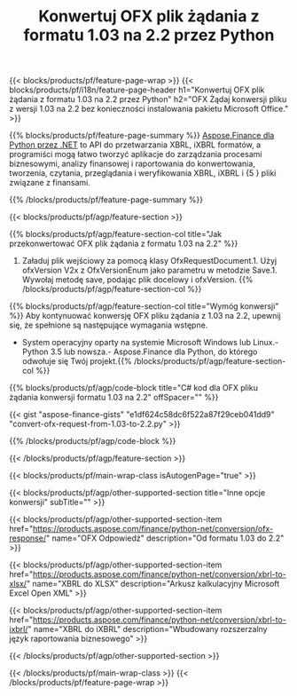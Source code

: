 ﻿---
title: Konwertuj OFX plik żądania z formatu 1.03 na 2.2 przez Python
description: Przykładowy kod dla OFX pliku żądania od 1,03 do 2,2 Python konwersji. Użyj API przykładowego kodu do zbiorczej OFX konwersji żądań w Python aplikacjach. 
url: /pl/python-net/conversion/ofx-request/
family: finance
platformtag: python
feature: conversion
informat: OFX Request 1.03
outformat: OFX Request 2.2
otherformats: OFX Response
---
{{< blocks/products/pf/feature-page-wrap >}}
{{< blocks/products/pf/i18n/feature-page-header h1="Konwertuj OFX plik żądania z formatu 1.03 na 2.2 przez Python" h2="OFX Żądaj konwersji pliku z wersji 1.03 na 2.2 bez konieczności instalowania pakietu Microsoft Office." >}}

{{% blocks/products/pf/feature-page-summary %}}
[Aspose.Finance dla Python przez .NET](https://products.aspose.com/finance/python-net/) to API do przetwarzania XBRL, iXBRL formatów, a programiści mogą łatwo tworzyć aplikacje do zarządzania procesami biznesowymi, analizy finansowej i raportowania do konwertowania, tworzenia, czytania, przeglądania i weryfikowania XBRL, iXBRL i {5 } pliki związane z finansami. 

{{% /blocks/products/pf/feature-page-summary %}}

{{< blocks/products/pf/agp/feature-section >}}

{{% blocks/products/pf/agp/feature-section-col title="Jak przekonwertować OFX plik żądania z formatu 1.03 na 2.2" %}}
1. Załaduj plik wejściowy za pomocą klasy OfxRequestDocument.1. Użyj ofxVersion V2x z OfxVersionEnum jako parametru w metodzie Save.1. Wywołaj metodę save, podając plik docelowy i ofxVersion.
{{% /blocks/products/pf/agp/feature-section-col %}}

{{% blocks/products/pf/agp/feature-section-col title="Wymóg konwersji" %}}
Aby kontynuować konwersję OFX pliku żądania z 1.03 na 2.2, upewnij się, że spełnione są następujące wymagania wstępne. 
- System operacyjny oparty na systemie Microsoft Windows lub Linux.- Python 3.5 lub nowsza.- Aspose.Finance dla Python, do którego odwołuje się Twój projekt.{{% /blocks/products/pf/agp/feature-section-col %}}

{{% blocks/products/pf/agp/code-block title="C# kod dla OFX pliku żądania konwersji formatu 1.03 na 2.2" offSpacer="" %}}

{{< gist "aspose-finance-gists" "e1df624c58dc6f522a87f29ceb041dd9" "convert-ofx-request-from-1.03-to-2.2.py" >}}

{{% /blocks/products/pf/agp/code-block %}}

{{< /blocks/products/pf/agp/feature-section >}}

{{< blocks/products/pf/main-wrap-class isAutogenPage="true" >}}

{{< blocks/products/pf/agp/other-supported-section title="Inne opcje konwersji" subTitle="" >}}

{{< blocks/products/pf/agp/other-supported-section-item href="https://products.aspose.com/finance/python-net/conversion/ofx-response/" name="OFX Odpowiedź" description="Od formatu 1.03 do 2.2" >}}

{{< blocks/products/pf/agp/other-supported-section-item href="https://products.aspose.com/finance/python-net/conversion/xbrl-to-xlsx/" name="XBRL do XLSX" description="Arkusz kalkulacyjny Microsoft Excel Open XML" >}}

{{< blocks/products/pf/agp/other-supported-section-item href="https://products.aspose.com/finance/python-net/conversion/xbrl-to-ixbrl/" name="XBRL do iXBRL" description="Wbudowany rozszerzalny język raportowania biznesowego" >}}

{{< /blocks/products/pf/agp/other-supported-section >}}

{{< /blocks/products/pf/main-wrap-class >}}
{{< /blocks/products/pf/feature-page-wrap >}}
